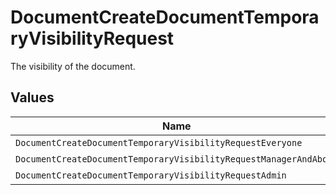 # DocumentCreateDocumentTemporaryVisibilityRequest

The visibility of the document.


## Values

| Name                                                              | Value                                                             |
| ----------------------------------------------------------------- | ----------------------------------------------------------------- |
| `DocumentCreateDocumentTemporaryVisibilityRequestEveryone`        | EVERYONE                                                          |
| `DocumentCreateDocumentTemporaryVisibilityRequestManagerAndAbove` | MANAGER_AND_ABOVE                                                 |
| `DocumentCreateDocumentTemporaryVisibilityRequestAdmin`           | ADMIN                                                             |